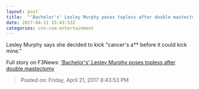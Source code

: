 ```yaml
---
layout: post
title:  "'Bachelor's' Lesley Murphy poses topless after double mastectomy"
date: 2017-04-21 15:43:53Z
categories: cnn-com-entertainment
---
```


Lesley Murphy says she decided to kick "cancer's a** before it could kick mine."


Full story on F3News: ['Bachelor's' Lesley Murphy poses topless after double mastectomy](http://www.f3nws.com/n/AZ3AbG)

> Posted on: Friday, April 21, 2017 8:43:53 PM

